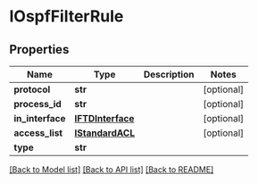 # IOspfFilterRule

## Properties
Name | Type | Description | Notes
------------ | ------------- | ------------- | -------------
**protocol** | **str** |  | [optional] 
**process_id** | **str** |  | [optional] 
**in_interface** | [**IFTDInterface**](IFTDInterface.md) |  | [optional] 
**access_list** | [**IStandardACL**](IStandardACL.md) |  | [optional] 
**type** | **str** |  | 

[[Back to Model list]](../README.md#documentation-for-models) [[Back to API list]](../README.md#documentation-for-api-endpoints) [[Back to README]](../README.md)


